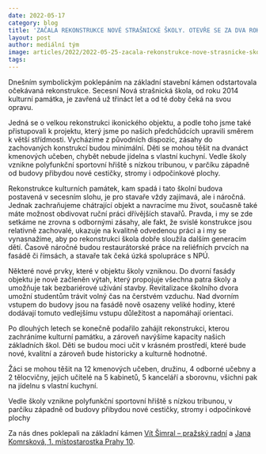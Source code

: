 ```yaml
---
date: 2022-05-17
category: blog
title: 'ZAČALA REKONSTRUKCE NOVÉ STRAŠNICKÉ ŠKOLY. OTEVŘE SE ZA DVA ROKY'
layout: post
author: mediální tým
image: articles/2022/2022-05-25-zacala-rekonstrukce-nove-strasnicke-skoly-otevre-se-za-dva-roky.jpg
tags:
---
```


Dnešním symbolickým poklepáním na základní stavební kámen odstartovala očekávaná rekonstrukce. Secesní Nová strašnická škola, od roku 2014 kulturní památka, je zavřená už třináct let a od té doby čeká na svou opravu.

Jedná se o velkou rekonstrukci ikonického objektu, a podle toho jsme také přistupovali k projektu, který jsme po našich předchůdcích upravili směrem k větší střídmosti. Vycházíme z původních dispozic, zásahy do zachovaných konstrukcí budou minimální. Děti se mohou těšit na dvanáct kmenových učeben, chybět nebude jídelna s vlastní kuchyní. Vedle školy vznikne polyfunkční sportovní hřiště s nízkou tribunou, v parčíku západně od budovy přibydou nové cestičky, stromy i odpočinkové plochy.

Rekonstrukce kulturních památek, kam spadá i tato školní budova postavená v secesním slohu, je pro stavaře vždy zajímavá, ale i náročná. Jednak zachraňujeme chátrající objekt a navracíme mu život, současně také máte možnost obdivovat ruční práci dřívějších stavařů. Pravda, i my se zde setkáme ne zrovna s odbornými zásahy, ale fakt, že svislé konstrukce jsou relativně zachovalé, ukazuje na kvalitně odvedenou práci a i my se vynasnažíme, aby po rekonstrukci škola dobře sloužila dalším generacím dětí. Časově náročné budou restaurátorské práce na reliéfních prvcích na fasádě či římsách, a stavaře tak čeká úzká spolupráce s NPÚ.

Některé nové prvky, které v objektu školy vzniknou. Do dvorní fasády objektu je nově začleněn výtah, který propojuje všechna patra školy a umožňuje tak bezbariérové užívání stavby. Revitalizace školního dvora umožní studentům trávit volný čas na čerstvém vzduchu. Nad dvorním vstupem do budovy jsou na fasádě nově osazeny veliké hodiny, které dodávají tomuto vedlejšímu vstupu důležitost a napomáhají orientaci.

Po dlouhých letech se konečně podařilo zahájit rekonstrukci, kterou zachráníme kulturní památku, a zároveň navýšíme kapacity našich základních škol. Děti se budou moci učit v krásném prostředí, které bude nové, kvalitní a zároveň bude historicky a kulturně hodnotné.

Žáci se mohou těšit na 12 kmenových učeben, družinu, 4 odborné učebny a 2 tělocvičny, jejich učitelé na 5 kabinetů, 5 kanceláří a sborovnu, všichni pak na jídelnu s vlastní kuchyní.

Vedle školy vznikne polyfunkční sportovní hřiště s nízkou tribunou, v parčíku západně od budovy přibydou nové cestičky, stromy i odpočinkové plochy

Za nás dnes poklepali na základní kámen  [Vít Šimral – pražský radní](https://www.facebook.com/piratsimral/?__cft__[0]=AZXV-wLNT6XKarkKqzuN5gs3syJAaF41-bkI3ix_5-cxFeXo8rNK9kj8-jE_azkKo2KUdNcr4BFUfSnMhsRq4gPvuEu_5PY1ZcxzoRuwWo0aX140OexU_3u5QAZOYtd9JOZ6V2VuYMvXNOFF9n3LrJobyXifiHbBCc_EhAaKQpg9SdMfICtQa5Lj7cAn6mvHdWE&__tn__=kK-R)  a  [Jana Komrsková, 1. místostarostka Prahy 10](https://www.facebook.com/komrskova.jana/?__cft__[0]=AZXV-wLNT6XKarkKqzuN5gs3syJAaF41-bkI3ix_5-cxFeXo8rNK9kj8-jE_azkKo2KUdNcr4BFUfSnMhsRq4gPvuEu_5PY1ZcxzoRuwWo0aX140OexU_3u5QAZOYtd9JOZ6V2VuYMvXNOFF9n3LrJobyXifiHbBCc_EhAaKQpg9SdMfICtQa5Lj7cAn6mvHdWE&__tn__=kK-R).
